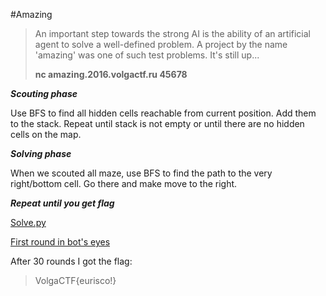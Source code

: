 #Amazing

> An important step towards the strong AI is the ability of an
> artificial agent to solve a well-defined problem. A project by the
> name 'amazing' was one of such test problems. It's still up...
> 
> **nc amazing.2016.volgactf.ru 45678**

***Scouting phase***

Use BFS to find all hidden cells reachable from current position. Add them to the stack. Repeat until stack is not empty or until there are no hidden cells on the map.

***Solving phase***

When we scouted all maze, use BFS to find the path to the very right/bottom cell.
Go there and make move to the right.

***Repeat until you get flag***


[Solve.py](/solve.py)


[First round in bot's eyes](http://pastebin.com/RQmP1EDr)

After 30 rounds I got the flag: 

> VolgaCTF{eurisco!}
